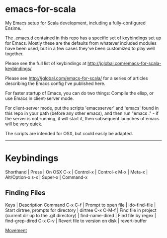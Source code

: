 emacs-for-scala
===============

My Emacs setup for Scala development, including a fully-configured Ensime.

The .emacs.d contained in this repo has a specific set of keybindings set up for Emacs. Mostly these are the defaults from whatever included modules have been used, but in a few cases they've been customized to play well together.

Please see the full list of keybindings at <a href="http://jglobal.com/emacs-for-scala-keybindings/" target="_new">http://jglobal.com/emacs-for-scala-keybindings/</a>

Please see <a href="http://jglobal.com/emacs-for-scala/" target="_new">http://jglobal.com/emacs-for-scala/</a> for a series of articles describing the Emacs config I've published here.

For faster startup of Emacs, you can do two things: Compile the elisp, or use Emacs in client-server mode.

For client-server mode, put the scripts 'emacsserver' and 'emacs' found in this repo in your path (before any other emacs), and then run "emacs ." - if the server is not running, it will start it, then subsequent launches of emacs will be very quick.

The scripts are intended for OSX, but could easily be adapted.

-----------------------------------
# Keybindings

Shorthand | Press | On OSX 
C-x | Control-x | Control-x
M-x |  Meta-x | Alt/Option-x
s-x | Super-x | Command-x

## Finding Files

Keys | Description Command
C-x C-f | Prompt to open file | ido-find-file
 |        Start dirtree, prompts for directory |       dirtree
C-x C-M-f |          Find file in project (current dir up to the .git directory) |          find-name-dired
 |          Find file by regex | find-grep-dired
C-x C-v |          Revert file to version on disk |          revert-buffer

<div class="clear">
</div>

<p class="trigger ">
  <a href="#toggle_134894284453f1f8e6974bf">Movement</a>
</p>

<div class="toggle_container" style="display:none;">
  <div class="block">
    <table border="1">
      <tr>
        <td align="left" valign="top" nowrap="nowrap">
          <strong>Keys</strong>
        </td>
        
        <td align="left" valign="top">
          <strong>Description</strong>
        </td>
        
        <td align="left" valign="top">
          <strong>Command</strong>
        </td>
      </tr>
      
      <tr>
        <td align="left" valign="top">
          C-n
        </td>
        
        <td align="left" valign="top">
          Next line
        </td>
        
        <td align="left" valign="top">
          next-line
        </td>
      </tr>
      
      <tr>
        <td align="left" valign="top">
          M-f
        </td>
        
        <td align="left" valign="top">
          Forward a word
        </td>
        
        <td align="left" valign="top">
          forward-word
        </td>
      </tr>
      
      <tr>
        <td align="left" valign="top">
          M-b
        </td>
        
        <td align="left" valign="top">
          Backwards a word
        </td>
        
        <td align="left" valign="top">
          backward-word
        </td>
      </tr>
      
      <tr>
        <td align="left" valign="top">
          C-M-b
        </td>
        
        <td align="left" valign="top">
          Go to previous open brace/comma/bracket
        </td>
        
        <td align="left" valign="top">
          backward-sexp
        </td>
      </tr>
      
      <tr>
        <td align="left" valign="top">
          C-M-f
        </td>
        
        <td align="left" valign="top">
          Go to next ending brace/comma/bracket
        </td>
        
        <td align="left" valign="top">
          forward-sexp
        </td>
      </tr>
      
      <tr>
        <td align="left" valign="top">
          C-M-u
        </td>
        
        <td align="left" valign="top">
          Move up in parenthesis structure
        </td>
        
        <td align="left" valign="top">
          backward-up-list
        </td>
      </tr>
      
      <tr>
        <td align="left" valign="top">
          C-M-d
        </td>
        
        <td align="left" valign="top">
          Move down in parenthesis structure
        </td>
        
        <td align="left" valign="top">
          down-list
        </td>
      </tr>
      
      <tr>
        <td align="left" valign="top">
          M-<
        </td>
        
        <td align="left" valign="top">
          Beginning of buffer
        </td>
        
        <td align="left" valign="top">
          beginning-of-buffer
        </td>
      </tr>
      
      <tr>
        <td align="left" valign="top">
          M->
        </td>
        
        <td align="left" valign="top">
          End of buffer
        </td>
        
        <td align="left" valign="top">
          end-of-buffer
        </td>
      </tr>
      
      <tr>
        <td align="left" valign="top">
          M-m
        </td>
        
        <td align="left" valign="top">
          Back to indendation
        </td>
        
        <td align="left" valign="top">
          back-to-indentation
        </td>
      </tr>
      
      <tr>
        <td align="left" valign="top">
          Shift-TAB
        </td>
        
        <td align="left" valign="top">
          Undent
        </td>
        
        <td align="left" valign="top">
          scala-indent:indent-with-reluctant-strategy
        </td>
      </tr>
      
      <tr>
        <td align="left" valign="top">
          C-u C-x TAB
        </td>
        
        <td align="left" valign="top">
          Indent region 4 spaces
        </td>
        
        <td align="left" valign="top">
          universal-argument indent-rigidly
        </td>
      </tr>
      
      <tr>
        <td align="left" valign="top">
          C-v
        </td>
        
        <td align="left" valign="top">
          Scroll up
        </td>
        
        <td align="left" valign="top">
          scroll-down-command
        </td>
      </tr>
      
      <tr>
        <td align="left" valign="top">
          C-k
        </td>
        
        <td align="left" valign="top">
          Kill remainder of line
        </td>
        
        <td align="left" valign="top">
          kill-line
        </td>
      </tr>
      
      <tr>
        <td align="left" valign="top">
          <f7>
        </td>
        
        <td align="left" valign="top">
          Kill whole line
        </td>
        
        <td align="left" valign="top">
          kill-whole-line
        </td>
      </tr>
      
      <tr>
        <td align="left" valign="top">
          C-a
        </td>
        
        <td align="left" valign="top">
          Beginning of line
        </td>
        
        <td align="left" valign="top">
          move-beginning-of-line
        </td>
      </tr>
      
      <tr>
        <td align="left" valign="top">
          C-e
        </td>
        
        <td align="left" valign="top">
          Ending of line
        </td>
        
        <td align="left" valign="top">
          move-end-of-line
        </td>
      </tr>
      
      <tr>
        <td align="left" valign="top">
          M-v
        </td>
        
        <td align="left" valign="top">
          Scroll down
        </td>
        
        <td align="left" valign="top">
          scroll-down-command
        </td>
      </tr>
      
      <tr>
        <td align="left" valign="top">
          C-l
        </td>
        
        <td align="left" valign="top">
          Goto line
        </td>
        
        <td align="left" valign="top">
          goto-line
        </td>
      </tr>
      
      <tr>
        <td align="left" valign="top">
          C-c SPACE
        </td>
        
        <td align="left" valign="top">
          Ace Jump to a word
        </td>
        
        <td align="left" valign="top">
          ace-jump-word-mode
        </td>
      </tr>
      
      <tr>
        <td align="left" valign="top">
          C-u C-c SPACE
        </td>
        
        <td align="left" valign="top">
          Ace Jump Character Mode
        </td>
        
        <td align="left" valign="top">
          ace-jump-char-mode
        </td>
      </tr>
      
      <tr>
        <td align="left" valign="top">
          C-u C-u C-c SPACE <i>OR</i> <f6>
        </td>
        
        <td align="left" valign="top">
          Ace Jump Line Mode
        </td>
        
        <td align="left" valign="top">
          ace-jump-line-mode
        </td>
      </tr>
      
      <tr>
        <td align="left" valign="top">
          M-s }
        </td>
        
        <td align="left" valign="top">
          Jump to next }
        </td>
        
        <td align="left" valign="top">
          search-to-close-brace
        </td>
      </tr>
      
      <tr>
        <td align="left" valign="top">
          M-S }
        </td>
        
        <td align="left" valign="top">
          Jump to previous }
        </td>
        
        <td align="left" valign="top">
          search-to-prev-close-brace
        </td>
      </tr>
      
      <tr>
        <td align="left" valign="top">
          M-s {
        </td>
        
        <td align="left" valign="top">
          Jump to next {
        </td>
        
        <td align="left" valign="top">
          search-to-brace
        </td>
      </tr>
      
      <tr>
        <td align="left" valign="top">
          M-S {
        </td>
        
        <td align="left" valign="top">
          Jump to previous {
        </td>
        
        <td align="left" valign="top">
          search-to-prev-brace
        </td>
      </tr>
      
      <tr>
        <td align="left" valign="top">
          M-S d
        </td>
        
        <td align="left" valign="top">
          Jump to previous &#8220;def &#8220;
        </td>
        
        <td align="left" valign="top">
          search-to-next-def
        </td>
      </tr>
      
      <tr>
        <td align="left" valign="top">
          M-s d
        </td>
        
        <td align="left" valign="top">
          Jump to next &#8220;def &#8220;
        </td>
        
        <td align="left" valign="top">
          search-to-next-def
        </td>
      </tr>
    </table>
  </div></p>
</div>

<div class="clear">
</div>

<p class="trigger ">
  <a href="#toggle_121146410653f1f8e697590">General</a>
</p>

<div class="toggle_container" style="display:none;">
  <div class="block">
    <p>
      <a name="general"></a>
    </p>
    
    <table border="1">
      <tr>
        <td align="left" valign="top" nowrap="nowrap">
          <strong>Keys</strong>
        </td>
        
        <td align="left" valign="top">
          <strong>Description</strong>
        </td>
        
        <td align="left" valign="top">
          <strong>Command</strong>
        </td>
      </tr>
      
      <tr>
        <td align="left" valign="top">
          M-s M-s
        </td>
        
        <td align="left" valign="top">
          Save all modified buffers
        </td>
        
        <td align="left" valign="top">
          save-silently
        </td>
      </tr>
      
      <tr>
        <td align="left" valign="top">
          C-u 3
        </td>
        
        <td align="left" valign="top">
          Repeat next command 3 times
        </td>
        
        <td align="left" valign="top">
          universal-argument
        </td>
      </tr>
      
      <tr>
        <td align="left" valign="top">
        </td>
        
        <td align="left" valign="top">
          Prompt for input mode (tex for unicode)
        </td>
        
        <td align="left" valign="top">
          toggle-input-mode
        </td>
      </tr>
      
      <tr>
        <td align="left" valign="top">
          M-t
        </td>
        
        <td align="left" valign="top">
          Transpose words
        </td>
        
        <td align="left" valign="top">
          transpose-words
        </td>
      </tr>
      
      <tr>
        <td align="left" valign="top">
          C-x C-t
        </td>
        
        <td align="left" valign="top">
          Transpose lines
        </td>
        
        <td align="left" valign="top">
          transpose-lines
        </td>
      </tr>
      
      <tr>
        <td align="left" valign="top">
          C-t
        </td>
        
        <td align="left" valign="top">
          Transpose characters
        </td>
        
        <td align="left" valign="top">
          transpose-chars
        </td>
      </tr>
      
      <tr>
        <td align="left" valign="top">
          C-M-o
        </td>
        
        <td align="left" valign="top">
          &#8220;Open&#8221; line at insertion point
        </td>
        
        <td align="left" valign="top">
          split-line
        </td>
      </tr>
      
      <tr>
        <td align="left" valign="top">
          M-^
        </td>
        
        <td align="left" valign="top">
          Join the current and previous line
        </td>
        
        <td align="left" valign="top">
          delete-indentation
        </td>
      </tr>
      
      <tr>
        <td align="left" valign="top">
          C-x C-b
        </td>
        
        <td align="left" valign="top">
          List all buffers
        </td>
        
        <td align="left" valign="top">
          list-buffers
        </td>
      </tr>
      
      <tr>
        <td align="left" valign="top">
          C-x k
        </td>
        
        <td align="left" valign="top">
          Kill buffer
        </td>
        
        <td align="left" valign="top">
          ido-kill-buffer
        </td>
      </tr>
      
      <tr>
        <td align="left" valign="top">
          C-h c
        </td>
        
        <td align="left" valign="top">
          Show command run by given key sequence
        </td>
        
        <td align="left" valign="top">
          describe-key-briefly
        </td>
      </tr>
      
      <tr>
        <td align="left" valign="top">
          C-x b
        </td>
        
        <td align="left" valign="top">
          Select another buffer
        </td>
        
        <td align="left" valign="top">
          ido-switch-buffer
        </td>
      </tr>
      
      <tr>
        <td align="left" valign="top">
          M-up
        </td>
        
        <td align="left" valign="top">
          Move current line or selection up
        </td>
        
        <td align="left" valign="top">
          move-text-up
        </td>
      </tr>
      
      <tr>
        <td align="left" valign="top">
          M-down
        </td>
        
        <td align="left" valign="top">
          Move current line or selection down
        </td>
        
        <td align="left" valign="top">
          move-text-down
        </td>
      </tr>
      
      <tr>
        <td align="left" valign="top">
          C-s
        </td>
        
        <td align="left" valign="top">
          Start an incremental search forward.
        </td>
        
        <td align="left" valign="top">
          isearch-forward
        </td>
      </tr>
      
      <tr>
        <td align="left" valign="top">
          C-r
        </td>
        
        <td align="left" valign="top">
          Start an incremental search backwards
        </td>
        
        <td align="left" valign="top">
          isearch-backward
        </td>
      </tr>
    </table>
  </div></p>
</div>

<div class="clear">
</div>

<p class="trigger ">
  <a href="#toggle_65882681953f1f8e697665">Ensime</a>
</p>

<div class="toggle_container" style="display:none;">
  <div class="block">
    <p>
      <a href="http://ensime.github.io/" target="_new">Full Ensime Manual</a>
    </p>
    
    <table border="1" width="100%">
      <tr>
        <td align="left" valign="top" nowrap="nowrap">
          C-c C-b b
        </td>
        
        <td align="left" valign="top">
          Rebuild entire project (clean build)
        </td>
        
        <td align="left" valign="top">
          ensime-builder-build
        </td>
      </tr>
      
      <tr>
        <td align="left" valign="top">
          C-c C-b r
        </td>
        
        <td align="left" valign="top">
          Rebuild project incrementally
        </td>
        
        <td align="left" valign="top">
          ensime-builder-rebuild
        </td>
      </tr>
      
      <tr>
        <td align="left" valign="top">
        </td>
        
        <td align="left" valign="top">
          Reload the .ensime file and recompile the project
        </td>
        
        <td align="left" valign="top">
          ensime-reload
        </td>
      </tr>
      
      <tr>
        <td align="left" valign="top">
        </td>
        
        <td align="left" valign="top">
          Start the automatic configuration file generator
        </td>
        
        <td align="left" valign="top">
          ensime-config-get
        </td>
      </tr>
      
      <tr>
        <td align="left" valign="top" nowrap="nowrap">
          C-c C-v z
        </td>
        
        <td align="left" valign="top">
          Launch REPL
        </td>
        
        <td align="left" valign="top">
          ensime-inf-switch
        </td>
      </tr>
      
      <tr>
        <td align="left" valign="top">
          C-c C-v i
        </td>
        
        <td align="left" valign="top">
          Launch type inspector on symbol under cursor <br /> <table border="1">
            <tr>
              <td>
                ,
              </td>
              
              <td>
                back
              </td>
            </tr>
            
            <tr>
              <td>
                .
              </td>
              
              <td>
                forward
              </td>
            </tr>
          </table>
        </td>
        
        <td align="left" valign="top">
          ensime-inspect-type-at-point
        </td>
      </tr>
      
      <tr>
        <td align="left" valign="top">
          C-c C-v 5 i
        </td>
        
        <td align="left" valign="top">
          Launch type inspector on symbol under cursor in other frame
        </td>
        
        <td align="left" valign="top">
          ensime-inspect-type-at-point
        </td>
      </tr>
      
      <tr>
        <td align="left" valign="top">
          C-c C-v o
        </td>
        
        <td align="left" valign="top">
          Open the inspector on the current project&#8217;s main package
        </td>
        
        <td align="left" valign="top">
        </td>
      </tr>
      
      <tr>
        <td align="left" valign="top">
        </td>
        
        <td align="left" valign="top">
          Open inspector on arbitrary type or package
        </td>
        
        <td align="left" valign="top">
          ensime-inspect-by-path
        </td>
      </tr>
      
      <tr>
        <td align="left" valign="top">
          C-s
        </td>
        
        <td align="left" valign="top">
          Search through completion candidates
        </td>
        
        <td align="left" valign="top">
        </td>
      </tr>
      
      <tr>
        <td align="left" valign="top">
          C-c C-o i
        </td>
        
        <td align="left" valign="top">
          Organize imports
        </td>
        
        <td align="left" valign="top">
          ensime-refactor-organize-imports
        </td>
      </tr>
      
      <tr>
        <td align="left" valign="top">
          C-c C-v v or s-o
        </td>
        
        <td align="left" valign="top">
          Search globally for methods or types
        </td>
        
        <td align="left" valign="top">
          ensime-search
        </td>
      </tr>
      
      <tr>
        <td align="left" valign="top">
          C-c C-v .
        </td>
        
        <td align="left" valign="top">
          Select the surrounding syntactic context. Use . and , to grow and shrinkselection
        </td>
        
        <td align="left" valign="top">
          ensime-expand-selection-command
        </td>
      </tr>
      
      <tr>
        <td align="left" valign="top">
          M-,
        </td>
        
        <td align="left" valign="top">
          Pop back to previously visited position
        </td>
        
        <td align="left" valign="top">
          ensime-pop-find-definition-stack
        </td>
      </tr>
      
      <tr>
        <td align="left" valign="top">
          M-.
        </td>
        
        <td align="left" valign="top">
          Jump to definition of symbol under cursor
        </td>
        
        <td align="left" valign="top">
          ensime-edit-definition
        </td>
      </tr>
      
      <tr>
        <td align="left" valign="top">
          C-c C-v i
        </td>
        
        <td align="left" valign="top">
          Inspect type under cursor<br /> <table>
            <tr>
              <td>
                .
              </td>
              
              <td>
                Forward page
              </td>
            </tr>
            
            <tr>
              <td>
                ,
              </td>
              
              <td>
                Back page
              </td>
            </tr>
            
            <tr>
              <td>
                C-n/TAB
              </td>
              
              <td>
                Forward link
              </td>
            </tr>
            
            <tr>
              <td>
                C-p
              </td>
              
              <td>
                Backward link
              </td>
            </tr>
          </table>
        </td>
        
        <td align="left" valign="top">
          &#8216;ensime-inspect-type-at-point
        </td>
      </tr>
      
      <tr>
        <td align="left" valign="top">
          TAB
        </td>
        
        <td align="left" valign="top">
          Start completion
        </td>
        
        <td align="left" valign="top">
        </td>
      </tr>
      
      <tr>
        <td align="left" valign="top">
          C-c C-v v
        </td>
        
        <td align="left" valign="top">
          Global type and method search (type uppercase for case-sensitive)
        </td>
        
        <td align="left" valign="top">
          ensime-search
        </td>
      </tr>
      
      <tr>
        <td align="left" valign="top">
          C-c C-v a
        </td>
        
        <td align="left" valign="top">
          Typecheck all files in the project
        </td>
        
        <td align="left" valign="top">
          ensime-typecheck-all
        </td>
      </tr>
      
      <tr>
        <td align="left" valign="top">
          C-c C-v c
        </td>
        
        <td align="left" valign="top">
          Typecheck the current file
        </td>
        
        <td align="left" valign="top">
          ensime-typecheck-current-file
        </td>
      </tr>
      
      <tr>
        <td align="left" valign="top">
          C-c C-b s
        </td>
        
        <td align="left" valign="top">
          Switch to SBT
        </td>
        
        <td align="left" valign="top">
          ensime-sbt-switch
        </td>
      </tr>
      
      <tr>
        <td align="left" valign="top">
          C-c C-b s
        </td>
        
        <td align="left" valign="top">
          SBT do compile
        </td>
        
        <td align="left" valign="top">
          ensime-sbt-do-compile
        </td>
      </tr>
      
      <tr>
        <td align="left" valign="top">
          C-c C-b n
        </td>
        
        <td align="left" valign="top">
          SBT do clean
        </td>
        
        <td align="left" valign="top">
          ensime-sbt-do-clean
        </td>
      </tr>
      
      <tr>
        <td align="left" valign="top">
          C-c C-b p
        </td>
        
        <td align="left" valign="top">
          SBT do package
        </td>
        
        <td align="left" valign="top">
          ensime-sbt-do-package
        </td>
      </tr>
      
      <tr>
        <td align="left" valign="top">
          C-c C-v r
        </td>
        
        <td align="left" valign="top">
          List all references to the symbol under the cursor. Find Usages
        </td>
        
        <td align="left" valign="top">
          &#8216;ensime-show-uses-of-symbol-at-point
        </td>
      </tr>
      
      <tr>
        <td align="left" valign="top">
          C-c C-v p
        </td>
        
        <td align="left" valign="top">
          Inspect the package of the current source file.
        </td>
        
        <td align="left" valign="top">
          ensime-inspect-package-at-point
        </td>
      </tr>
      
      <tr>
        <td align="left" valign="top">
          M-p
        </td>
        
        <td align="left" valign="top">
          Go to the previous compilation note in the current buffer
        </td>
        
        <td align="left" valign="top">
          ensime-backward-note
        </td>
      </tr>
      
      <tr>
        <td align="left" valign="top">
          M-n
        </td>
        
        <td align="left" valign="top">
          Go to the next compilation note in current buffer
        </td>
        
        <td align="left" valign="top">
          ensime-forward-note
        </td>
      </tr>
      
      <tr>
        <td align="left" valign="top">
          C-c C-v u
        </td>
        
        <td align="left" valign="top">
          Undo a refactoring or formatting change
        </td>
        
        <td align="left" valign="top">
          ensime-undo-peek
        </td>
      </tr>
      
      <tr>
        <td align="left" valign="top">
          C-c C-v f
        </td>
        
        <td align="left" valign="top">
          Format the current Scala file
        </td>
        
        <td align="left" valign="top">
          ensime-format-source
        </td>
      </tr>
      
      <tr>
        <td align="left" valign="top">
          C-c C-v e
        </td>
        
        <td align="left" valign="top">
          Show all errors and warnings in the project
        </td>
        
        <td align="left" valign="top">
          ensime-show-all-errors-and-warnings
        </td>
      </tr>
      
      <tr>
        <td align="left" valign="top">
          C-c C-v x
        </td>
        
        <td align="left" valign="top">
          Scalex Documentation Search
        </td>
        
        <td align="left" valign="top">
          ensime-scalex
        </td>
      </tr>
    </table>
  </div></p>
</div>

<div class="clear">
</div>

<p class="trigger ">
  <a href="#toggle_155990798353f1f8e697737">Ensime Refactoring</a>
</p>

<div class="toggle_container" style="display:none;">
  <div class="block">
    <table border="1">
      <tr>
        <td align="left" valign="top">
          C-c C-r t
        </td>
        
        <td align="left" valign="top">
          Add import for type at point
        </td>
        
        <td align="left" valign="top">
          ensime-import-type-at-point
        </td>
      </tr>
      
      <tr>
        <td align="left" valign="top">
          C-c C-r r
        </td>
        
        <td align="left" valign="top">
          Rename
        </td>
        
        <td align="left" valign="top">
          ensime-refactor-rename
        </td>
      </tr>
      
      <tr>
        <td align="left" valign="top">
          C-c C-r m
        </td>
        
        <td align="left" valign="top">
          Extract method (C-space at beginning, move to end)
        </td>
        
        <td align="left" valign="top">
          ensime-refactor-extract-method
        </td>
      </tr>
      
      <tr>
        <td align="left" valign="top">
          C-c C-r i
        </td>
        
        <td align="left" valign="top">
          Inline Local
        </td>
        
        <td align="left" valign="top">
          ensime-refactor-inline-local
        </td>
      </tr>
      
      <tr>
        <td align="left" valign="top">
          C-c C-r l
        </td>
        
        <td align="left" valign="top">
          Extract local
        </td>
        
        <td align="left" valign="top">
          ensime-refactor-extract-local
        </td>
      </tr>
      
      <tr>
        <td align="left" valign="top">
          C-c C-r o
        </td>
        
        <td align="left" valign="top">
          Organize imports
        </td>
        
        <td align="left" valign="top">
          ensime-refactor-organize-imports
        </td>
      </tr>
    </table>
  </div></p>
</div>

<div class="clear">
</div>

<p class="trigger ">
  <a href="#toggle_156634633553f1f8e697806">Ensime Debugger</a>
</p>

<div class="toggle_container" style="display:none;">
  <div class="block">
    <table border="1">
      <tr>
        <td align="left" valign="top">
          C-c C-d d
        </td>
        
        <td align="left" valign="top">
          Start debugger
        </td>
        
        <td align="left" valign="top">
          ensime-db-start
        </td>
      </tr>
      
      <tr>
        <td align="left" valign="top">
          C-c C-d b
        </td>
        
        <td align="left" valign="top">
          Set breakpoint
        </td>
        
        <td align="left" valign="top">
          ensime-db-set-break
        </td>
      </tr>
      
      <tr>
        <td align="left" valign="top">
          C-c C-d u
        </td>
        
        <td align="left" valign="top">
          Clear breakpoint
        </td>
        
        <td align="left" valign="top">
          ensime-db-clear-break
        </td>
      </tr>
      
      <tr>
        <td align="left" valign="top">
          C-c C-d s
        </td>
        
        <td align="left" valign="top">
          Step
        </td>
        
        <td align="left" valign="top">
          ensime-db-step
        </td>
      </tr>
      
      <tr>
        <td align="left" valign="top">
          C-c C-d n
        </td>
        
        <td align="left" valign="top">
          Step over
        </td>
        
        <td align="left" valign="top">
          ensime-db-next
        </td>
      </tr>
      
      <tr>
        <td align="left" valign="top">
          C-c C-d o
        </td>
        
        <td align="left" valign="top">
          Step out
        </td>
        
        <td align="left" valign="top">
          ensime-db-step-out
        </td>
      </tr>
      
      <tr>
        <td align="left" valign="top">
          C-c C-d r
        </td>
        
        <td align="left" valign="top">
          Run
        </td>
        
        <td align="left" valign="top">
          ensime-db-run
        </td>
      </tr>
      
      <tr>
        <td align="left" valign="top">
          C-c C-d c
        </td>
        
        <td align="left" valign="top">
          Continue from breakpoint
        </td>
        
        <td align="left" valign="top">
          ensime-db-continue
        </td>
      </tr>
      
      <tr>
        <td align="left" valign="top">
          C-c C-d q
        </td>
        
        <td align="left" valign="top">
          Quit debug session
        </td>
        
        <td align="left" valign="top">
          ensime-db-quit
        </td>
      </tr>
      
      <tr>
        <td align="left" valign="top">
          C-c C-d i
        </td>
        
        <td align="left" valign="top">
          Inspect variable at cursor in debugger
        </td>
        
        <td align="left" valign="top">
          ensime-db-inspect-value-at-point
        </td>
      </tr>
      
      <tr>
        <td align="left" valign="top">
          C-c C-d t
        </td>
        
        <td align="left" valign="top">
          Show backtrace in debugger
        </td>
        
        <td align="left" valign="top">
          ensime-db-backtrace
        </td>
      </tr>
      
      <tr>
        <td align="left" valign="top">
          C-c C-d a
        </td>
        
        <td align="left" valign="top">
          Clear all breakpoints
        </td>
        
        <td align="left" valign="top">
          ensime-db-clear-all-breaks
        </td>
      </tr>
    </table>
  </div></p>
</div>

<div class="clear">
</div>

<p class="trigger ">
  <a href="#toggle_91130141453f1f8e6978d4">Magit</a>
</p>

<div class="toggle_container" style="display:none;">
  <div class="block">
    <p>
      <a href="http://magit.github.io/magit/magit.html" target="_new">Magit User Manual</a>
    </p>
    
    <table border="1">
      <tr>
        <td align="left" valign="top">
        </td>
        
        <td align="left" valign="top">
          Enter magit mode, view status
        </td>
        
        <td align="left" valign="top">
          magit-status
        </td>
      </tr>
      
      <tr>
        <td align="left" valign="top">
          S-TAB
        </td>
        
        <td align="left" valign="top">
          Toggle visibility of current section
        </td>
        
        <td align="left" valign="top">
        </td>
      </tr>
      
      <tr>
        <td align="left" valign="top">
          M-S
        </td>
        
        <td align="left" valign="top">
          Show all sections
        </td>
        
        <td align="left" valign="top">
        </td>
      </tr>
      
      <tr>
        <td align="left" valign="top">
          l l
        </td>
        
        <td align="left" valign="top">
          Show history, short form
        </td>
        
        <td align="left" valign="top">
        </td>
      </tr>
      
      <tr>
        <td align="left" valign="top">
          l L
        </td>
        
        <td align="left" valign="top">
          Show history, more verbose form
        </td>
        
        <td align="left" valign="top">
        </td>
      </tr>
      
      <tr>
        <td align="left" valign="top">
          s
        </td>
        
        <td align="left" valign="top">
          Move hunk into staging area
        </td>
        
        <td align="left" valign="top">
        </td>
      </tr>
      
      <tr>
        <td align="left" valign="top">
          u
        </td>
        
        <td align="left" valign="top">
          Move hunk out of staging area (unstage)
        </td>
        
        <td align="left" valign="top">
        </td>
      </tr>
      
      <tr>
        <td align="left" valign="top">
          S
        </td>
        
        <td align="left" valign="top">
          Move all hunks into staging
        </td>
        
        <td align="left" valign="top">
        </td>
      </tr>
      
      <tr>
        <td align="left" valign="top">
          U
        </td>
        
        <td align="left" valign="top">
          Move all hunks out of staging
        </td>
        
        <td align="left" valign="top">
        </td>
      </tr>
      
      <tr>
        <td align="left" valign="top">
          c
        </td>
        
        <td align="left" valign="top">
          Prompt for Commit message
        </td>
        
        <td align="left" valign="top">
        </td>
      </tr>
      
      <tr>
        <td align="left" valign="top">
          C-c C-c
        </td>
        
        <td align="left" valign="top">
          Commit
        </td>
        
        <td align="left" valign="top">
        </td>
      </tr>
      
      <tr>
        <td align="left" valign="top">
          P P
        </td>
        
        <td align="left" valign="top">
          Push
        </td>
        
        <td align="left" valign="top">
        </td>
      </tr>
      
      <tr>
        <td align="left" valign="top">
          F F
        </td>
        
        <td align="left" valign="top">
          Pull
        </td>
        
        <td align="left" valign="top">
        </td>
      </tr>
    </table>
  </div></p>
</div>

<div class="clear">
</div>

<p class="trigger ">
  <a href="#toggle_153406473753f1f8e6979a1">Ensime Sbt Window</a>
</p>

<div class="toggle_container" style="display:none;">
  <div class="block">
    <table border="1">
      <tr>
        <td align="left" valign="top">
          M-p
        </td>
        
        <td align="left" valign="top">
          Previously entered command
        </td>
        
        <td align="left" valign="top">
        </td>
      </tr>
      
      <tr>
        <td align="left" valign="top">
          M-n
        </td>
        
        <td align="left" valign="top">
          Next entered command
        </td>
        
        <td align="left" valign="top">
        </td>
      </tr>
    </table>
  </div></p>
</div>

<div class="clear">
</div>

<p class="trigger ">
  <a href="#toggle_179736096853f1f8e697a6d">Shell Commands</a>
</p>

<div class="toggle_container" style="display:none;">
  <div class="block">
    <table border="1">
      <tr>
        <td align="left" valign="top">
          M-!
        </td>
        
        <td align="left" valign="top">
          Execute a shell command
        </td>
        
        <td align="left" valign="top">
          shell-command
        </td>
      </tr>
      
      <tr>
        <td align="left" valign="top">
          M-|
        </td>
        
        <td align="left" valign="top">
          Run shell command on region
        </td>
        
        <td align="left" valign="top">
          shell-command-on-region
        </td>
      </tr>
      
      <tr>
        <td align="left" valign="top">
          C-u M-|
        </td>
        
        <td align="left" valign="top">
          Filter region through shell command
        </td>
        
        <td align="left" valign="top">
        </td>
      </tr>
      
      <tr>
        <td align="left" valign="top">
        </td>
        
        <td align="left" valign="top">
          Start shell in window *shell*
        </td>
        
        <td align="left" valign="top">
          shell
        </td>
      </tr>
    </table>
  </div></p>
</div>

<div class="clear">
</div>

<p class="trigger ">
  <a href="#toggle_12896647053f1f8e697b39">Org Mode</a>
</p>

<div class="toggle_container" style="display:none;">
  <div class="block">
    <p>
      <a href="http://orgmode.org/org.html" target="_new">Org-Mode Full Manual</a>
    </p>
    
    <table border="1">
      <tr>
        <td align="left" valign="top">
          TAB
        </td>
        
        <td align="left" valign="top">
          Expand or contract current selection
        </td>
        
        <td align="left" valign="top">
        </td>
      </tr>
      
      <tr>
        <td align="left" valign="top">
          C-c C-t
        </td>
        
        <td align="left" valign="top">
          Rotate TODO state
        </td>
        
        <td align="left" valign="top">
          org-todo
        </td>
      </tr>
      
      <tr>
        <td align="left" valign="top">
          s-T
        </td>
        
        <td align="left" valign="top">
          Show TODO list in prio order for current file
        </td>
        
        <td align="left" valign="top">
          todo-agenda-current-file
        </td>
      </tr>
    </table>
  </div></p>
</div>

<div class="clear">
</div>

<p class="trigger ">
  <a href="#toggle_16351606253f1f8e697c06">DirTree</a>
</p>

<div class="toggle_container" style="display:none;">
  <div class="block">
    <table border="1">
      <tr>
        <td align="left" valign="top">
          s-d
        </td>
        
        <td align="left" valign="top">
          Start dirtree in it&#8217;s own buffer
        </td>
        
        <td align="left" valign="top">
          dirtree
        </td>
      </tr>
      
      <tr>
        <td align="left" valign="top">
          D
        </td>
        
        <td align="left" valign="top">
          Delete tree
        </td>
        
        <td align="left" valign="top">
          tree-mode-delete-tree
        </td>
      </tr>
      
      <tr>
        <td align="left" valign="top">
          p
        </td>
        
        <td align="left" valign="top">
          Previous node
        </td>
        
        <td align="left" valign="top">
          tree-mode-previous-node
        </td>
      </tr>
      
      <tr>
        <td align="left" valign="top">
          n
        </td>
        
        <td align="left" valign="top">
          Next node
        </td>
        
        <td align="left" valign="top">
          tree-mode-next-node
        </td>
      </tr>
      
      <tr>
        <td align="left" valign="top">
          j
        </td>
        
        <td align="left" valign="top">
          Next sibling
        </td>
        
        <td align="left" valign="top">
          tree-mode-next-sib
        </td>
      </tr>
      
      <tr>
        <td align="left" valign="top">
          k
        </td>
        
        <td align="left" valign="top">
          Previous sibling
        </td>
        
        <td align="left" valign="top">
          tree-mode-previous-sib
        </td>
      </tr>
      
      <tr>
        <td align="left" valign="top">
          C-r
        </td>
        
        <td align="left" valign="top">
          Search backwards
        </td>
        
        <td align="left" valign="top">
          tree-mode-isearch-backward
        </td>
      </tr>
      
      <tr>
        <td align="left" valign="top">
          C-s
        </td>
        
        <td align="left" valign="top">
          Search forward
        </td>
        
        <td align="left" valign="top">
          tree-mode-isearch-forward
        </td>
      </tr>
      
      <tr>
        <td align="left" valign="top">
          !
        </td>
        
        <td align="left" valign="top">
          Collapse other except
        </td>
        
        <td align="left" valign="top">
          tree-mode-collaps-other-except
        </td>
      </tr>
      
      <tr>
        <td align="left" valign="top">
          /
        </td>
        
        <td align="left" valign="top">
          Keep match
        </td>
        
        <td align="left" valign="top">
          tree-mode-keep-match
        </td>
      </tr>
      
      <tr>
        <td align="left" valign="top">
        </td>
        
        <td align="left" valign="top">
          Start dirtree in this buffer
        </td>
        
        <td align="left" valign="top">
          dirtree-in-buffer
        </td>
      </tr>
      
      <tr>
        <td align="left" valign="top">
          s
        </td>
        
        <td align="left" valign="top">
          Sort by tag
        </td>
        
        <td align="left" valign="top">
          tree-mode-sort-by-tag
        </td>
      </tr>
      
      <tr>
        <td align="left" valign="top">
          e
        </td>
        
        <td align="left" valign="top">
          Toggle expand
        </td>
        
        <td align="left" valign="top">
          tree-mode-toggle-expand
        </td>
      </tr>
      
      <tr>
        <td align="left" valign="top">
          E
        </td>
        
        <td align="left" valign="top">
          Expand level
        </td>
        
        <td align="left" valign="top">
          tree-mode-expand-level
        </td>
      </tr>
      
      <tr>
        <td align="left" valign="top">
          g
        </td>
        
        <td align="left" valign="top">
          Reflesh tree
        </td>
        
        <td align="left" valign="top">
          tree-mode-reflesh
        </td>
      </tr>
      
      <tr>
        <td align="left" valign="top">
          r
        </td>
        
        <td align="left" valign="top">
          Goto root
        </td>
        
        <td align="left" valign="top">
          tree-mode-goto-root
        </td>
      </tr>
      
      <tr>
        <td align="left" valign="top">
          u
        </td>
        
        <td align="left" valign="top">
          Goto parent
        </td>
        
        <td align="left" valign="top">
          tree-mode-got-parent
        </td>
      </tr>
    </table>
  </div></p>
</div>

<div class="clear">
</div>

<p class="trigger ">
  <a href="#toggle_132846890953f1f8e697cda">Table Mode</a>
</p>

<div class="toggle_container" style="display:none;">
  <div class="block">
    <p>
      <a href="http://table.sourceforge.net/" target="_new">Sourceforge Page for Table Mode</a>
    </p>
    
    <table border="1">
      <tr>
        <td align="left" valign="top">
        </td>
        
        <td align="left" valign="top">
          Insert new table
        </td>
        
        <td align="left" valign="top">
          table-insert
        </td>
      </tr>
      
      <tr>
        <td align="left" valign="top">
          C-+
        </td>
        
        <td align="left" valign="top">
          Insert row
        </td>
        
        <td align="left" valign="top">
          table-insert-row
        </td>
      </tr>
      
      <tr>
        <td align="left" valign="top">
          C-+
        </td>
        
        <td align="left" valign="top">
          Insert column
        </td>
        
        <td align="left" valign="top">
          table-insert-column
        </td>
      </tr>
      
      <tr>
        <td align="left" valign="top">
        </td>
        
        <td align="left" valign="top">
          Delete row
        </td>
        
        <td align="left" valign="top">
          table-delete-row
        </td>
      </tr>
      
      <tr>
        <td align="left" valign="top">
        </td>
        
        <td align="left" valign="top">
          Delete column
        </td>
        
        <td align="left" valign="top">
          table-delete-column
        </td>
      </tr>
      
      <tr>
        <td align="left" valign="top">
        </td>
        
        <td align="left" valign="top">
          Recognize all table in current buffer
        </td>
        
        <td align="left" valign="top">
          table-recognize
        </td>
      </tr>
      
      <tr>
        <td align="left" valign="top">
        </td>
        
        <td align="left" valign="top">
          Unrecognize tables in current buffer
        </td>
        
        <td align="left" valign="top">
          table-unrecognize
        </td>
      </tr>
      
      <tr>
        <td align="left" valign="top">
        </td>
        
        <td align="left" valign="top">
          Recognize in region
        </td>
        
        <td align="left" valign="top">
          table-recognize-region
        </td>
      </tr>
      
      <tr>
        <td align="left" valign="top">
        </td>
        
        <td align="left" valign="top">
          Unrecognize in region
        </td>
        
        <td align="left" valign="top">
          table-unrecognize-region
        </td>
      </tr>
      
      <tr>
        <td align="left" valign="top">
        </td>
        
        <td align="left" valign="top">
          Recognize single table
        </td>
        
        <td align="left" valign="top">
          table-recognize-table
        </td>
      </tr>
      
      <tr>
        <td align="left" valign="top">
        </td>
        
        <td align="left" valign="top">
          Unrecognize single table
        </td>
        
        <td align="left" valign="top">
          table-unrecognize-table
        </td>
      </tr>
      
      <tr>
        <td align="left" valign="top">
        </td>
        
        <td align="left" valign="top">
          Recognize a cell at current point
        </td>
        
        <td align="left" valign="top">
          table-recognize-cell
        </td>
      </tr>
      
      <tr>
        <td align="left" valign="top">
        </td>
        
        <td align="left" valign="top">
          Unrecognize cell at point
        </td>
        
        <td align="left" valign="top">
          table-unrecognize-cell
        </td>
      </tr>
      
      <tr>
        <td align="left" valign="top">
        </td>
        
        <td align="left" valign="top">
          Move forward to next Nth cell
        </td>
        
        <td align="left" valign="top">
          table-forward-cell
        </td>
      </tr>
      
      <tr>
        <td align="left" valign="top">
        </td>
        
        <td align="left" valign="top">
          Move previous Nth cell
        </td>
        
        <td align="left" valign="top">
          table-backward-cell
        </td>
      </tr>
      
      <tr>
        <td align="left" valign="top">
          C-*
        </td>
        
        <td align="left" valign="top">
          Span current cell in specified direction
        </td>
        
        <td align="left" valign="top">
          table-span-cell
        </td>
      </tr>
      
      <tr>
        <td align="left" valign="top">
          C&#8211;
        </td>
        
        <td align="left" valign="top">
          Split current cell vertically
        </td>
        
        <td align="left" valign="top">
          table-split-cell-vertically
        </td>
      </tr>
      
      <tr>
        <td align="left" valign="top">
          C-|
        </td>
        
        <td align="left" valign="top">
          Split current cell horizontally
        </td>
        
        <td align="left" valign="top">
          table-split-cell-horizontally
        </td>
      </tr>
      
      <tr>
        <td align="left" valign="top">
        </td>
        
        <td align="left" valign="top">
          Split current cell vertically or horizontally
        </td>
        
        <td align="left" valign="top">
          table-split-cell
        </td>
      </tr>
      
      <tr>
        <td align="left" valign="top">
          C-}
        </td>
        
        <td align="left" valign="top">
          Increase height of current cell
        </td>
        
        <td align="left" valign="top">
          table-heighten-cell
        </td>
      </tr>
      
      <tr>
        <td align="left" valign="top">
          C-{
        </td>
        
        <td align="left" valign="top">
          Decrease height of current cell
        </td>
        
        <td align="left" valign="top">
          table-shorten-cell
        </td>
      </tr>
      
      <tr>
        <td align="left" valign="top">
          C-<
        </td>
        
        <td align="left" valign="top">
          Narrow current cell
        </td>
        
        <td align="left" valign="top">
          table-narrow-cell
        </td>
      </tr>
      
      <tr>
        <td align="left" valign="top">
          C->
        </td>
        
        <td align="left" valign="top">
          Widen current cell
        </td>
        
        <td align="left" valign="top">
          table-widen-cell
        </td>
      </tr>
      
      <tr>
        <td align="left" valign="top">
          C-!
        </td>
        
        <td align="left" valign="top">
          Toggle fixed width mode
        </td>
        
        <td align="left" valign="top">
          table-fixed-width-mode
        </td>
      </tr>
      
      <tr>
        <td align="left" valign="top">
          C-#
        </td>
        
        <td align="left" valign="top">
          Compute and report current table dimension
        </td>
        
        <td align="left" valign="top">
          table-query-dimension
        </td>
      </tr>
      
      <tr>
        <td align="left" valign="top">
          C-^
        </td>
        
        <td align="left" valign="top">
          Generate source in specified language andinsert into specified buffer
        </td>
        
        <td align="left" valign="top">
          table-generate-source
        </td>
      </tr>
      
      <tr>
        <td align="left" valign="top">
        </td>
        
        <td align="left" valign="top">
          Travel forward inserting specified sequencein cells
        </td>
        
        <td align="left" valign="top">
          table-insert-sequence
        </td>
      </tr>
      
      <tr>
        <td align="left" valign="top">
        </td>
        
        <td align="left" valign="top">
          Convert plant text into table by capturingtext in the region
        </td>
        
        <td align="left" valign="top">
          table-capture
        </td>
      </tr>
      
      <tr>
        <td align="left" valign="top">
        </td>
        
        <td align="left" valign="top">
          Convert table into plain text
        </td>
        
        <td align="left" valign="top">
          table-release
        </td>
      </tr>
      
      <tr>
        <td align="left" valign="top">
          C-:
        </td>
        
        <td align="left" valign="top">
          Justify contents of cells
        </td>
        
        <td align="left" valign="top">
          table-justify
        </td>
      </tr>
      
      <tr>
        <td align="left" valign="top">
        </td>
        
        <td align="left" valign="top">
          Disable all table advice
        </td>
        
        <td align="left" valign="top">
          table-disable-advice
        </td>
      </tr>
      
      <tr>
        <td align="left" valign="top">
        </td>
        
        <td align="left" valign="top">
          Enable table advice
        </td>
        
        <td align="left" valign="top">
          table-enable-advice
        </td>
      </tr>
      
      <tr>
        <td align="left" valign="top">
        </td>
        
        <td align="left" valign="top">
          Show version of table mode
        </td>
        
        <td align="left" valign="top">
          table-version
        </td>
      </tr>
      
      <tr>
        <td align="left" valign="top">
          TAB
        </td>
        
        <td align="left" valign="top">
          Move point to beginning of next cell
        </td>
        
        <td align="left" valign="top">
        </td>
      </tr>
    </table>
  </div></p>
</div>

<div class="clear">
</div>

<p class="trigger ">
  <a href="#toggle_166401666553f1f8e697daf">Window Commands</a>
</p>

<div class="toggle_container" style="display:none;">
  <div class="block">
    <table border="1">
      <tr>
        <td align="left" valign="top">
          C-x 2
        </td>
        
        <td align="left" valign="top">
          Divide the current window horizontally in two
        </td>
        
        <td align="left" valign="top">
          split-window-horizontally
        </td>
      </tr>
      
      <tr>
        <td align="left" valign="top">
          C-x 5
        </td>
        
        <td align="left" valign="top">
          Divide the current window vertically in two.
        </td>
        
        <td align="left" valign="top">
          split-windws-vertically
        </td>
      </tr>
      
      <tr>
        <td align="left" valign="top">
          C-x >
        </td>
        
        <td align="left" valign="top">
          Scroll the window right.
        </td>
        
        <td align="left" valign="top">
          scroll-right
        </td>
      </tr>
      
      <tr>
        <td align="left" valign="top">
          C-x <
        </td>
        
        <td align="left" valign="top">
          Scroll the window left.
        </td>
        
        <td align="left" valign="top">
          scroll-left
        </td>
      </tr>
      
      <tr>
        <td align="left" valign="top">
          C-x 0
        </td>
        
        <td align="left" valign="top">
          Delete the current window.
        </td>
        
        <td align="left" valign="top">
          delete-window
        </td>
      </tr>
      
      <tr>
        <td align="left" valign="top">
          C-x 1
        </td>
        
        <td align="left" valign="top">
          Delete all the windows except this one.
        </td>
        
        <td align="left" valign="top">
          delete-other-windows
        </td>
      </tr>
      
      <tr>
        <td align="left" valign="top">
        </td>
        
        <td align="left" valign="top">
          Delete all windows open to a particular buff.
        </td>
        
        <td align="left" valign="top">
          delete-windows-on
        </td>
      </tr>
      
      <tr>
        <td align="left" valign="top">
          C-x ^
        </td>
        
        <td align="left" valign="top">
          Make the current window taller.
        </td>
        
        <td align="left" valign="top">
          enlarge-window
        </td>
      </tr>
      
      <tr>
        <td align="left" valign="top">
        </td>
        
        <td align="left" valign="top">
          Make the current window smaller.
        </td>
        
        <td align="left" valign="top">
          shrink-window
        </td>
      </tr>
      
      <tr>
        <td align="left" valign="top">
          C-x }
        </td>
        
        <td align="left" valign="top">
          Make the window wider.
        </td>
        
        <td align="left" valign="top">
          enlarge-window-horizontally
        </td>
      </tr>
      
      <tr>
        <td align="left" valign="top">
          C-x {
        </td>
        
        <td align="left" valign="top">
          Make the window less wide.
        </td>
        
        <td align="left" valign="top">
          shrink-window-horizontally
        </td>
      </tr>
      
      <tr>
        <td align="left" valign="top">
          M-C-v
        </td>
        
        <td align="left" valign="top">
          Scroll the other window.
        </td>
        
        <td align="left" valign="top">
          scroll-other-window
        </td>
      </tr>
      
      <tr>
        <td align="left" valign="top">
          C-x 4 f
        </td>
        
        <td align="left" valign="top">
          Find a file in the other window.
        </td>
        
        <td align="left" valign="top">
          find-file-other-window
        </td>
      </tr>
      
      <tr>
        <td align="left" valign="top">
          C-x 4 b
        </td>
        
        <td align="left" valign="top">
          Select a buffer in the other window.
        </td>
        
        <td align="left" valign="top">
          switch-to-buffer-other-window
        </td>
      </tr>
      
      <tr>
        <td align="left" valign="top">
        </td>
        
        <td align="left" valign="top">
          Compare two buffers and show the first diff.
        </td>
        
        <td align="left" valign="top">
          compare-windows
        </td>
      </tr>
    </table>
  </div></p>
</div>

<div class="clear">
</div>

<p class="trigger ">
  <a href="#toggle_174292440053f1f8e697e7d">Capitalization</a>
</p>

<div class="toggle_container" style="display:none;">
  <div class="block">
    <table border="1">
      <tr>
        <td align="left" valign="top">
          M-c
        </td>
        
        <td align="left" valign="top">
          Capitalize the first letter of current word.
        </td>
        
        <td align="left" valign="top">
          capitalize-word
        </td>
      </tr>
      
      <tr>
        <td align="left" valign="top">
          M-u
        </td>
        
        <td align="left" valign="top">
          Make the word all uppercase.
        </td>
        
        <td align="left" valign="top">
          upcase-word
        </td>
      </tr>
      
      <tr>
        <td align="left" valign="top">
          M-l
        </td>
        
        <td align="left" valign="top">
          Make the word all lowercase.
        </td>
        
        <td align="left" valign="top">
          downcase-word
        </td>
      </tr>
      
      <tr>
        <td align="left" valign="top">
          C-x C-l
        </td>
        
        <td align="left" valign="top">
          Make the region all lowercase.
        </td>
        
        <td align="left" valign="top">
          downcase-region
        </td>
      </tr>
      
      <tr>
        <td align="left" valign="top">
          C-x C-u
        </td>
        
        <td align="left" valign="top">
          Make the region all uppercase.
        </td>
        
        <td align="left" valign="top">
          uppercase-region
        </td>
      </tr>
    </table>
  </div></p>
</div>

<div class="clear">
</div>

<p class="trigger ">
  <a href="#toggle_45759399353f1f8e697f77">Getting Help</a>
</p>

<div class="toggle_container" style="display:none;">
  <div class="block">
    <table border="1">
      <tr>
        <td align="left" valign="top">
          C-h a
        </td>
        
        <td align="left" valign="top">
          What commands work like this&#8230;?
        </td>
        
        <td align="left" valign="top">
          command-apropos
        </td>
      </tr>
      
      <tr>
        <td align="left" valign="top">
        </td>
        
        <td align="left" valign="top">
          What functions and variables work like this.?
        </td>
        
        <td align="left" valign="top">
          apropos
        </td>
      </tr>
      
      <tr>
        <td align="left" valign="top">
          C-h c
        </td>
        
        <td align="left" valign="top">
          What command does this key sequence do?
        </td>
        
        <td align="left" valign="top">
          describe-key-briefly
        </td>
      </tr>
      
      <tr>
        <td align="left" valign="top">
          C-h b
        </td>
        
        <td align="left" valign="top">
          What are the key bindings for this buffer?
        </td>
        
        <td align="left" valign="top">
          describe-bindings
        </td>
      </tr>
      
      <tr>
        <td align="left" valign="top">
          C-h k
        </td>
        
        <td align="left" valign="top">
          What command does this sequence do,and tell me about it.
        </td>
        
        <td align="left" valign="top">
          describe-key
        </td>
      </tr>
      
      <tr>
        <td align="left" valign="top">
          C-h l
        </td>
        
        <td align="left" valign="top">
          What are the last 100 characters typed?
        </td>
        
        <td align="left" valign="top">
          view-lossage
        </td>
      </tr>
      
      <tr>
        <td align="left" valign="top">
          C-h w
        </td>
        
        <td align="left" valign="top">
          What is the key binding for this?
        </td>
        
        <td align="left" valign="top">
          where-is
        </td>
      </tr>
      
      <tr>
        <td align="left" valign="top">
          C-h f
        </td>
        
        <td align="left" valign="top">
          What does this function do?
        </td>
        
        <td align="left" valign="top">
          describe-function
        </td>
      </tr>
      
      <tr>
        <td align="left" valign="top">
          C-h v
        </td>
        
        <td align="left" valign="top">
          What is this variable?
        </td>
        
        <td align="left" valign="top">
          describe-variable
        </td>
      </tr>
      
      <tr>
        <td align="left" valign="top">
          C-h m
        </td>
        
        <td align="left" valign="top">
          Tell me about this mode.
        </td>
        
        <td align="left" valign="top">
          describe-mode
        </td>
      </tr>
      
      <tr>
        <td align="left" valign="top">
          C-h s
        </td>
        
        <td align="left" valign="top">
          What is the syntax table for this buffer?
        </td>
        
        <td align="left" valign="top">
          describe-syntax
        </td>
      </tr>
    </table>
  </div></p>
</div>

<div class="clear">
</div>

<p class="trigger ">
  <a href="#toggle_108693708453f1f8e698065">Tmux</a>
</p>

<div class="toggle_container" style="display:none;">
  <div class="block">
    <p>
      <a href="http://tmux.sourceforge.net/" target="_new">Tmux Sourceforge Page</a>
    </p>
    
    <table border="1">
      <tr>
        <td align="left" valign="top">
          Keys
        </td>
        
        <td align="left" valign="top">
          Description
        </td>
      </tr>
      
      <tr>
        <td align="left" valign="top">
          C-b d
        </td>
        
        <td align="left" valign="top">
          Detach Session
        </td>
      </tr>
      
      <tr>
        <td align="left" valign="top">
          C-b ?
        </td>
        
        <td align="left" valign="top">
          Show Keybindings
        </td>
      </tr>
    </table>
    
    <table border="1">
      <tr>
        <td align="left" valign="top">
          tmux -S /tmp/xyz
        </td>
        
        <td align="left" valign="top">
          Start session in file /tmp/xyz (must chmod to 777 to share)
        </td>
      </tr>
      
      <tr>
        <td align="left" valign="top">
          tmux -S /tmp/xyz attach
        </td>
        
        <td align="left" valign="top">
          Attach to an existing session in /tmp/xyz
        </td>
      </tr>
    </table>
  </div></p>
</div>

<div class="clear">
</div>

<p class="trigger ">
  <a href="#toggle_38825162153f1f8e69813e">Dired</a>
</p>

<div class="toggle_container" style="display:none;">
  <div class="block">
    <p>
      <a href="http://www.gnu.org/software/emacs/manual/html_node/emacs/Dired.html#Dired" target="_new">Dired Manual</a>
    </p>
    
    <p>
      Perform query-replace-regexp on each of the specified files, replacing matches for regexp with the string todired-do-query-replace-regexptToggle all marks in current directory
    </p>
    
    <table>
      <tr>
        <td>
          C-x d
        </td>
        
        <td>
          Start dired in a specified directory (prompts for directory)
        </td>
        
        <td>
          dired
        </td>
      </tr>
      
      <tr>
        <td>
          C-n
        </td>
        
        <td>
          Next node
        </td>
        
        <td>
        </td>
      </tr>
      
      <tr>
        <td>
          <space>
        </td>
        
        <td>
          Next node
        </td>
        
        <td>
        </td>
      </tr>
      
      <tr>
        <td>
          n
        </td>
        
        <td>
          Next node
        </td>
        
        <td>
        </td>
      </tr>
      
      <tr>
        <td>
          C-p
        </td>
        
        <td>
          Previous node
        </td>
        
        <td>
        </td>
      </tr>
      
      <tr>
        <td>
          <del>
        </td>
        
        <td>
          Move up and unflag
        </td>
        
        <td>
        </td>
      </tr>
      
      <tr>
        <td>
          j
        </td>
        
        <td>
          Prompt for filename, move to the line with that file name
        </td>
        
        <td>
          dired-goto-file
        </td>
      </tr>
      
      <tr>
        <td>
          i
        </td>
        
        <td>
          Insert contents of directory at point
        </td>
        
        <td>
          dired-maybe-insert-subdir
        </td>
      </tr>
      
      <tr>
        <td>
          l
        </td>
        
        <td>
          Refresh directory contents
        </td>
        
        <td>
          dired-do-redisplay
        </td>
      </tr>
      
      <tr>
        <td>
          ^
        </td>
        
        <td>
          Move point to parent directory entry
        </td>
        
        <td>
        </td>
      </tr>
      
      <tr>
        <td>
          $
        </td>
        
        <td>
          Hide/Unhide subdirectory, leaving only header line visible
        </td>
        
        <td>
        </td>
      </tr>
      
      <tr>
        <td>
          M-$
        </td>
        
        <td>
          Hide/Unhide all subdirectories, leaving only header lines visible
        </td>
        
        <td>
        </td>
      </tr>
      
      <tr>
        <td>
          C-M-n
        </td>
        
        <td>
          Go to next subdirectory header line, regardless of level
        </td>
        
        <td>
          dired-next-subdir
        </td>
      </tr>
      
      <tr>
        <td>
          C-M-p
        </td>
        
        <td>
          Go to previous subdirectory header line, regardless of level
        </td>
        
        <td>
          dired-prev-subdir
        </td>
      </tr>
      
      <tr>
        <td>
          C-M-u
        </td>
        
        <td>
          Go up to the parent directory&#8217;s header line
        </td>
        
        <td>
          dired-tree-up
        </td>
      </tr>
      
      <tr>
        <td>
          C-M-d
        </td>
        
        <td>
          Go down in the directory tree, to the first subdirectory&#8217;s header line
        </td>
        
        <td>
          dired-tree-down
        </td>
      </tr>
      
      <tr>
        <td>
          M-x image-dired
        </td>
        
        <td>
          Enter image-dired mode, show thumbnails of images in this directory
        </td>
      </tr>
      
      <tr>
        <td>
          C-t d
        </td>
        
        <td>
          Display thumbnails of marked images in this diredtory
        </td>
        
        <td>
          image-dired-display-thumbs
        </td>
      </tr>
      
      <tr>
        <td>
          <
        </td>
        
        <td>
          Move up to the previous directory-file line
        </td>
        
        <td>
          dired-prev-dirline
        </td>
      </tr>
      
      <tr>
        <td>
          >
        </td>
        
        <td>
          Move down to the next directory-file line
        </td>
        
        <td>
          dired-prev-dirline
        </td>
      </tr>
      
      <tr>
        <td>
          C-x C-q
        </td>
        
        <td>
          Toggle WDired mode, <a href="http://www.gnu.org/software/emacs/manual/html_node/emacs/Wdired.html#Wdired" target="_new">see this manual for details</a>
        </td>
        
        <td>
          dired-toggle-read-only
        </td>
      </tr>
      
      <tr>
        <td>
          d
        </td>
        
        <td>
          Flag this file for deletion
        </td>
        
        <td>
          dired-flag-file-deletion
        </td>
      </tr>
      
      <tr>
        <td>
          u
        </td>
        
        <td>
          Remove the deletion flag
        </td>
        
        <td>
          dired-unmark
        </td>
      </tr>
      
      <tr>
        <td>
          <DEL>
        </td>
        
        <td>
          Move point to previous line and remove the deletion flag on that line
        </td>
        
        <td>
          dired-unmark-backward
        </td>
      </tr>
      
      <tr>
        <td>
          x
        </td>
        
        <td>
          Delete files flagged for deletion
        </td>
        
        <td>
          dired-do-flagged-delete
        </td>
      </tr>
      
      <tr>
        <td>
          * % regexp <RET>
        </td>
        
        <td>
          Mark with a &#8216;*&#8217; all files whose name matches the specified regexp
        </td>
        
        <td>
          dired-mark-files-regexp
        </td>
      </tr>
      
      <tr>
        <td>
          % g regexp <RET>
        </td>
        
        <td>
          Mark with a &#8216;*&#8217; all files whose <i>contents</i> match the specified regexp
        </td>
        
        <td>
          dired-mark-files-containing-regexp
        </td>
      </tr>
      
      <tr>
        <td>
          C-/
        </td>
        
        <td>
          Undo changes in the dired buffer
        </td>
        
        <td>
          dired-undo
        </td>
      </tr>
      
      <tr>
        <td>
          C
        </td>
        
        <td>
          Copy File
        </td>
        
        <td>
          dired-do-copy
        </td>
      </tr>
      
      <tr>
        <td>
          s-j
        </td>
        
        <td>
          Jump to dired of directory containing the current file
        </td>
        
        <td>
          dired-jump
        </td>
      </tr>
      
      <tr>
        <td>
          D
        </td>
        
        <td>
          Delete file
        </td>
        
        <td>
          dired-do-delete
        </td>
      </tr>
      
      <tr>
        <td>
          R
        </td>
        
        <td>
          Rename file
        </td>
        
        <td>
          dired-do-rename
        </td>
      </tr>
      
      <tr>
        <td>
          M
        </td>
        
        <td>
          Change mode of file
        </td>
        
        <td>
          dired-do-chmod
        </td>
      </tr>
      
      <tr>
        <td>
          A regexp <RET>
        </td>
        
        <td>
          Search all the specified files for the regular expression regexp
        </td>
        
        <td>
          dired-do-search
        </td>
      </tr>
      
      <tr>
        <td>
          Q regexp <RET> to <RET>
        </td>
      </tr>
      
      <tr>
        <td>
          m
        </td>
        
        <td>
          Mark current file/directory
        </td>
        
        <td>
        </td>
      </tr>
      
      <tr>
        <td>
          u
        </td>
        
        <td>
          Unmark current file/directory
        </td>
        
        <td>
        </td>
      </tr>
      
      <tr>
        <td>
          U
        </td>
        
        <td>
          Unmark all marked in current directory
        </td>
        
        <td>
        </td>
      </tr>
      
      <tr>
        <td align="left" valign="top">
          M&#8211;
        </td>
        
        <td align="left" valign="top">
          Toggle Tree View
        </td>
        
        <td align="left" valign="top">
        </td>
      </tr>
      
      <tr>
        <td align="left" valign="top">
          m
        </td>
        
        <td align="left" valign="top">
          Mark one file
        </td>
        
        <td align="left" valign="top">
        </td>
      </tr>
    </table>
    
    <p>
      <a href="http://www.emacswiki.org/emacs/dired-details.el" target="_new">Dired Details on EmacsWiki</a>
    </p>
    
    <table>
      <tr>
        <td>
          )
        </td>
        
        <td>
          Show more details on each file/dir
        </td>
        
        <td>
        </td>
      </tr>
      
      <tr>
        <td>
          (
        </td>
        
        <td>
          Show less details on each file/dir
        </td>
        
        <td>
        </td>
      </tr>
    </table>
  </div></p>
</div>

<div class="clear">
</div>

<p class="trigger ">
  <a href="#toggle_86341151153f1f8e698213">Multiple Cursors</a>
</p>

<div class="toggle_container" style="display:none;">
  <div class="block">
    <table>
      <tr>
        <td>
          C-S-c C-S-c
        </td>
        
        <td>
          Multiple cursors on lines in active region
        </td>
        
        <td>
          mc/edit-lines
        </td>
      </tr>
      
      <tr>
        <td>
          C->
        </td>
        
        <td>
          Mark next line like this
        </td>
        
        <td>
          mc/mark-next-like-this
        </td>
      </tr>
      
      <tr>
        <td>
          C-<
        </td>
        
        <td>
          Mark previous line like this
        </td>
        
        <td>
          mc/mark-previous-like-this
        </td>
      </tr>
      
      <tr>
        <td>
          C-c C-<
        </td>
        
        <td>
          Mark all like this (select a region to match first)
        </td>
        
        <td>
          mc/mark-all-like-this
        </td>
      </tr>
      
      <tr>
        <td>
          C-g
        </td>
        
        <td>
          Cancel multiple cursor mode
        </td>
        
        <td>
        </td>
      </tr>
      
      <tr>
        <td>
          RET
        </td>
        
        <td>
          Exit multiple cursor mode
        </td>
        
        <td>
        </td>
      </tr>
      
      <tr>
        <td>
          C-j
        </td>
        
        <td>
          Insert a newline in multiple-cursor mode
        </td>
        
        <td>
        </td>
      </tr>
    </table>
  </div></p>
</div>

<div class="clear">
</div>
